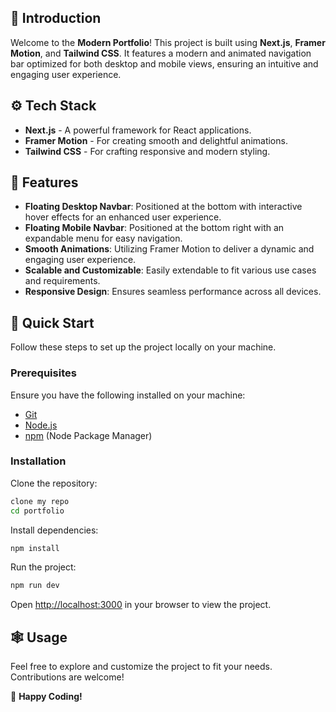 
## 🤖 Introduction

Welcome to the **Modern Portfolio**! This project is built using **Next.js**, **Framer Motion**, and **Tailwind CSS**. It features a modern and animated navigation bar optimized for both desktop and mobile views, ensuring an intuitive and engaging user experience.

## ⚙️ Tech Stack

- **Next.js** - A powerful framework for React applications.
- **Framer Motion** - For creating smooth and delightful animations.
- **Tailwind CSS** - For crafting responsive and modern styling.

## 🔋 Features

- **Floating Desktop Navbar**: Positioned at the bottom with interactive hover effects for an enhanced user experience.
- **Floating Mobile Navbar**: Positioned at the bottom right with an expandable menu for easy navigation.
- **Smooth Animations**: Utilizing Framer Motion to deliver a dynamic and engaging user experience.
- **Scalable and Customizable**: Easily extendable to fit various use cases and requirements.
- **Responsive Design**: Ensures seamless performance across all devices.

## 🤸 Quick Start

Follow these steps to set up the project locally on your machine.

### Prerequisites

Ensure you have the following installed on your machine:
- [Git](https://git-scm.com/)
- [Node.js](https://nodejs.org/en)
- [npm](https://www.npmjs.com/) (Node Package Manager)

### Installation

Clone the repository:

```bash
clone my repo 
cd portfolio
```

Install dependencies:

```bash
npm install
```

Run the project:

```bash
npm run dev
```

Open [http://localhost:3000](http://localhost:3000) in your browser to view the project.

## 🕸️ Usage

Feel free to explore and customize the project to fit your needs. Contributions are welcome!

🚀 **Happy Coding!**

